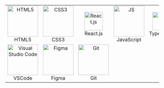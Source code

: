 <div style="display: flex; align-items: flex-start; align: center">
<table align="center">
    <tr>
        <td align="center"  width="80">
            <img src="https://github.com/user-attachments/assets/ce361700-1fd8-43c5-84fc-ae21e0105203" alt="HTML5" width="100" height="100"/>
            <br>HTML5
        </td>
        <td align="center" width="80">
            <img src="https://github.com/user-attachments/assets/4b339263-74e9-4657-8282-7c80e0d21f85" alt="CSS3" width="100" height="100"/>
            <br>CSS3
        </td>
        <td align="center" width="80">
            <img src="https://github.com/user-attachments/assets/89a9fcb1-4491-4576-b67d-7af68b88d28c" alt="React.js" width="60" height="60"/>
            <br>React.js
        </td>
        <td align="center" width="80">
            <img src="https://github.com/user-attachments/assets/571357ca-9076-4fa2-9b5e-21e39586b06d" alt="JS" width="100" height="100"/>
            <br>JavaScript
        </td>
        <td align="center" width="80">
            <img src="https://github.com/user-attachments/assets/777bc6cd-54ba-4981-9861-dfdf7fe4233b" alt="TS" width="60" height="60"/>
            <br>TypeScript
        </td>
        <!--
        <td align="center" width="80">
            <img src="https://github.com/user-attachments/assets/11e0d00d-ca0f-48c5-bce1-3876fc4c474f" alt="Node.js" width="60" height="60"/>
            <br>Node.js
        </td>
        <td align="center" width="80">
            <img src="https://github.com/user-attachments/assets/c2acac8b-cd07-45f7-9125-a3e76619edc6" alt="GSAP" width="60" height="60"/>
            <br>GSAP
        </td>
        <td align="center" width="80">
            <img src="https://github.com/user-attachments/assets/d36f1f11-a7c6-4a33-a003-53a6673ef578" alt="MUI" width="60" height="60"/>
            <br>MUI
        </td>
        <td align="center" width="100">
            <img src="https://github.com/user-attachments/assets/20272615-c4f7-46e0-a66a-1f2f80c05911" alt="RestAPI" width="60" height="60"/>
            <br>RestAPI
        </td>
-->
    </tr>
<!--
        <td align="center" width="80">
            <img src="https://github.com/user-attachments/assets/b90d19c5-84c7-4bc7-855a-3c4c8ecedad4" alt="Sass" width="60" height="80"/>
            <br>Sass
        </td>
        <td align="center" width="80"> 
            <img src="https://github.com/user-attachments/assets/635975dc-e5d1-4d82-a33a-bc2a549bddd5" alt="Bem" width="60" height="60"/>
            <br>BEM
        </td>
        <td align="center"  width="80">
            <img src="https://github.com/user-attachments/assets/e4dc5ae6-65a6-4f6c-a1a4-909da5d16697" alt="Tailwind" width="60" height="60"/>
            <br>Tailwind
        </td>
        <td align="center" width="80">
            <img src="https://github.com/user-attachments/assets/744de071-38d5-4ed7-989e-347cb98d56cf" alt="Grid" width="60" height="60"/>
            <br>Grid
        </td>
        <td align="center" width="80">
            <img src="https://github.com/user-attachments/assets/cb649c23-f0d0-40bd-8f2c-5db9ee3ee833" alt="Vercel" width="60" height="60"/>
            <br>Vercel
        </td>
        <td align="center" width="80">
            <img src="https://github.com/user-attachments/assets/ba5261a3-c645-412e-b4d8-41ada3a2296e" alt="Vite" width="60" height="60"/>
            <br>Vite
        </td>
-->
        <td align="center" width="80">
            <img src="https://github.com/user-attachments/assets/709c539d-32c6-4d06-9a16-cb2341b5186d" alt="Visual Studio Code" width="100" height="100"/>
            <br>VSCode
        </td>
        <td align="center" width="80">
            <img src="https://github.com/user-attachments/assets/bf073dca-295d-49c1-9fca-26c9a9cf52a2" alt="Figma" width="100" height="100"/>
            <br>Figma
        </td>
        <td align="center" width="100">
            <img src="https://github.com/user-attachments/assets/90610a88-3c3a-4461-8bdd-9c5fcba85d68" alt="Git" width="100" height="100"/>
        <br>Git
        </td>
</table>
</div>
